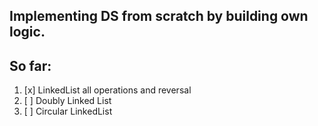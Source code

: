 ## Implementing DS from scratch by building own logic.

## So far:

1. [x] LinkedList all operations and reversal
2. [ ] Doubly Linked List
3. [ ] Circular LinkedList
